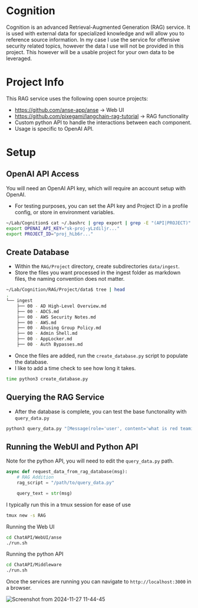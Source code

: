 # Cognition
Cognition is an advanced Retrieval-Augmented Generation (RAG) service. It is used with external data for specialized knowledge and will allow you to reference source information. In my case I use the service for offensive security related topics, however the data I use will not be provided in this project. This however will be a usable project for your own data to be leveraged.

# Project Info
This RAG service uses the following open source projects:
- https://github.com/anse-app/anse -> Web UI
- https://github.com/pixegami/langchain-rag-tutorial -> RAG functionality
- Custom python API to handle the interactions between each component.
- Usage is specific to OpenAI API.

# Setup
## OpenAI API Access
You will need an OpenAI API key, which will require an account setup with OpenAI.
- For testing purposes, you can set the API key and Project ID in a profile config, or store in environment variables.

```bash
~/Lab/Cognition$ cat ~/.bashrc | grep export | grep -E "(API|PROJECT)"
export OPENAI_API_KEY="sk-proj-yLzdiljr..."
export PROJECT_ID="proj_hLb6r..."
```
## Create Database
- Within the `RAG/Project` directory, create subdirectories `data/ingest`.
- Store the files you want processed in the ingest folder as markdown files, the naming convention does not matter.

```bash
~/Lab/Cognition/RAG/Project/data$ tree | head
.
└── ingest
    ├── 00 - AD High-Level Overview.md
    ├── 00 - ADCS.md
    ├── 00 - AWS Security Notes.md
    ├── 00 - AWS.md
    ├── 00 - Abusing Group Policy.md
    ├── 00 - Admin Shell.md
    ├── 00 - AppLocker.md
    ├── 00 - Auth Bypasses.md
```
- Once the files are added, run the `create_database.py` script to populate the database.
- I like to add a time check to see how long it takes.

```bash
time python3 create_database.py
```

## Querying the RAG Service
- After the database is complete, you can test the base functonality with `query_data.py`

```bash
python3 query_data.py "[Message(role='user', content='what is red teaming')]" 2>/dev/null
```

## Running the WebUI and Python API
Note for the python API, you will need to edit the `query_data.py` path.

```python
async def request_data_from_rag_database(msg):
    # RAG Addition
    rag_script = "/path/to/query_data.py"

    query_text = str(msg)
```

I typically run this in a tmux session for ease of use
```bash
tmux new -s RAG
```
Running the Web UI
```bash
cd ChatAPI/WebUI/anse
./run.sh
```
Running the python API
```bash
cd ChatAPI/Middleware
./run.sh
```

Once the services are running you can navigate to `http://localhost:3000` in a browser.

![Screenshot from 2024-11-27 11-44-45](https://github.com/user-attachments/assets/07b14ad5-94bc-4466-b777-125f5ce8932c)




